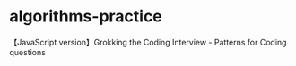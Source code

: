 # algorithms-practice
【JavaScript version】Grokking the Coding Interview - Patterns for Coding questions
